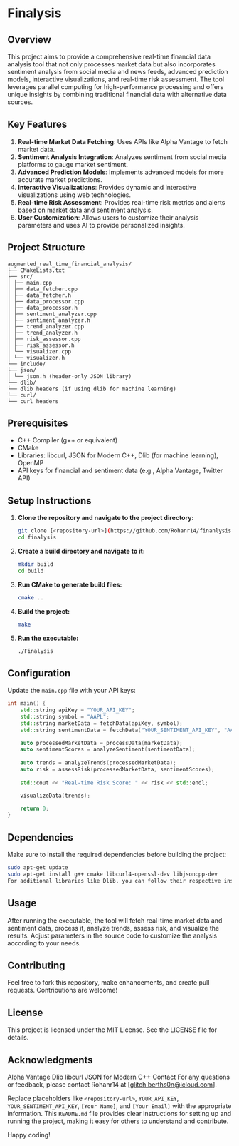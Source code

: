 # Finalysis

## Overview

This project aims to provide a comprehensive real-time financial data analysis tool that not only processes market data but also incorporates sentiment analysis from social media and news feeds, advanced prediction models, interactive visualizations, and real-time risk assessment. The tool leverages parallel computing for high-performance processing and offers unique insights by combining traditional financial data with alternative data sources.

## Key Features
1. **Real-time Market Data Fetching**: Uses APIs like Alpha Vantage to fetch market data.
2. **Sentiment Analysis Integration**: Analyzes sentiment from social media platforms to gauge market sentiment.
3. **Advanced Prediction Models**: Implements advanced models for more accurate market predictions.
4. **Interactive Visualizations**: Provides dynamic and interactive visualizations using web technologies.
5. **Real-time Risk Assessment**: Provides real-time risk metrics and alerts based on market data and sentiment analysis.
6. **User Customization**: Allows users to customize their analysis parameters and uses AI to provide personalized insights.

## Project Structure
```
augmented_real_time_financial_analysis/
├── CMakeLists.txt
├── src/
│ ├── main.cpp
│ ├── data_fetcher.cpp
│ ├── data_fetcher.h
│ ├── data_processor.cpp
│ ├── data_processor.h
│ ├── sentiment_analyzer.cpp
│ ├── sentiment_analyzer.h
│ ├── trend_analyzer.cpp
│ ├── trend_analyzer.h
│ ├── risk_assessor.cpp
│ ├── risk_assessor.h
│ └── visualizer.cpp
│ └── visualizer.h
└── include/
├── json/
│ └── json.h (header-only JSON library)
└── dlib/
└── dlib headers (if using dlib for machine learning)
└── curl/
└── curl headers
```

## Prerequisites

- C++ Compiler (g++ or equivalent)
- CMake
- Libraries: libcurl, JSON for Modern C++, Dlib (for machine learning), OpenMP
- API keys for financial and sentiment data (e.g., Alpha Vantage, Twitter API)

## Setup Instructions

1. **Clone the repository and navigate to the project directory:**
    ```sh
    git clone [<repository-url>](https://github.com/Rohanr14/finanlysis/)
    cd finalysis
    ```

2. **Create a build directory and navigate to it:**
    ```sh
    mkdir build
    cd build
    ```

3. **Run CMake to generate build files:**
    ```sh
    cmake ..
    ```

4. **Build the project:**
    ```sh
    make
    ```

5. **Run the executable:**
    ```sh
    ./Finalysis
    ```

## Configuration

Update the `main.cpp` file with your API keys:
```cpp
int main() {
    std::string apiKey = "YOUR_API_KEY";
    std::string symbol = "AAPL";
    std::string marketData = fetchData(apiKey, symbol);
    std::string sentimentData = fetchData("YOUR_SENTIMENT_API_KEY", "AAPL_SENTIMENT");

    auto processedMarketData = processData(marketData);
    auto sentimentScores = analyzeSentiment(sentimentData);
    
    auto trends = analyzeTrends(processedMarketData);
    auto risk = assessRisk(processedMarketData, sentimentScores);
    
    std::cout << "Real-time Risk Score: " << risk << std::endl;

    visualizeData(trends);

    return 0;
}
```

## Dependencies
Make sure to install the required dependencies before building the project:
```sh
sudo apt-get update
sudo apt-get install g++ cmake libcurl4-openssl-dev libjsoncpp-dev
For additional libraries like Dlib, you can follow their respective installation guides.
```

## Usage
After running the executable, the tool will fetch real-time market data and sentiment data, process it, analyze trends, assess risk, and visualize the results. Adjust parameters in the source code to customize the analysis according to your needs.

## Contributing
Feel free to fork this repository, make enhancements, and create pull requests. Contributions are welcome!

## License
This project is licensed under the MIT License. See the LICENSE file for details.

## Acknowledgments
Alpha Vantage
Dlib
libcurl
JSON for Modern C++
Contact
For any questions or feedback, please contact Rohanr14 at [glitch.berths0n@icloud.com].


Replace placeholders like `<repository-url>`, `YOUR_API_KEY`, `YOUR_SENTIMENT_API_KEY`, `[Your Name]`, and `[Your Email]` with the appropriate information. This `README.md` file provides clear instructions for setting up and running the project, making it easy for others to understand and contribute.

Happy coding!

